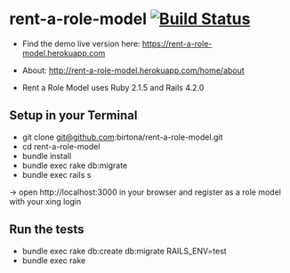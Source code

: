 # rent-a-role-model [![Build Status](https://travis-ci.org/birtona/rent-a-role-model.png?branch=master)](https://travis-ci.org/birtona/rent-a-role-model)

* Find the demo live version here: https://rent-a-role-model.herokuapp.com
* About: http://rent-a-role-model.herokuapp.com/home/about

* Rent a Role Model uses Ruby 2.1.5 and Rails 4.2.0

## Setup in your Terminal

* git clone git@github.com:birtona/rent-a-role-model.git
* cd rent-a-role-model
* bundle install
* bundle exec rake db:migrate
* bundle exec rails s

-> open http://localhost:3000 in your browser and register as a role model with your xing login

## Run the tests

* bundle exec rake db:create db:migrate RAILS_ENV=test
* bundle exec rake
